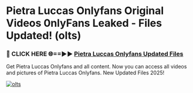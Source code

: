 # Pietra Luccas Onlyfans Original Videos 0nlyFans Leaked - Files Updated! (olts)

<h3>🔴 CLICK HERE 🌐==►► <a href="https://tinyurl.com/ms9xzufz" rel="nofollow">Pietra Luccas Onlyfans Updated Files</a></h3>

Get Pietra Luccas Onlyfans and all content. Now you can access all videos and pictures of Pietra Luccas Onlyfans. New Updated Files 2025!

[![olts](https://i.imgur.com/PQ7UWWw.gif)](https://tinyurl.com/ms9xzufz)
